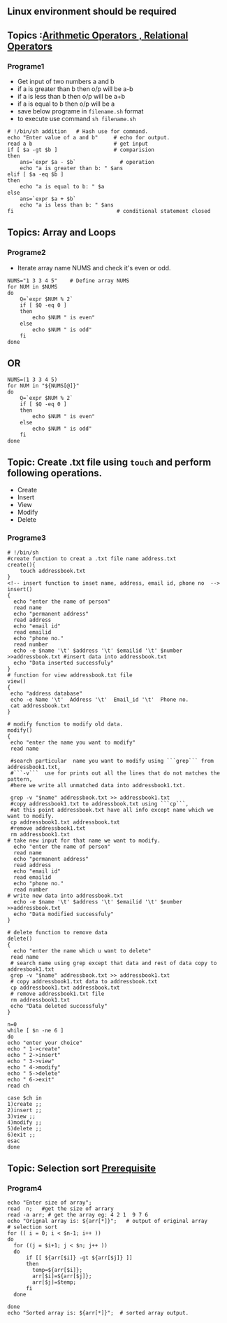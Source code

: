 ## Linux environment should be required
## Topics :<a href="https://www.tutorialspoint.com/unix/unix-basic-operators.htm" >Arithmetic Operators , Relational Operators </a>

### Programe1
- Get input of two numbers a and b
- if a is greater than b then o/p will be a-b
- if a is less than b then o/p will be a+b
- if a is equal to b then o/p will be a
- save below programe in ```filename.sh``` format
- to execute use command ```sh filename.sh```
```shell
# !/bin/sh addition   # Hash use for command.
echo "Enter value of a and b"     # echo for output.
read a b                          # get input
if [ $a -gt $b ]                  # comparision
then  
	ans=`expr $a - $b`              # operation  
	echo "a is greater than b: " $ans
elif [ $a -eq $b ]
then
	echo "a is equal to b: " $a
else
	ans=`expr $a + $b`
	echo "a is less than b: " $ans
fi                                 # conditional statement closed
```
## Topics: Array and Loops
### Programe2
- Iterate array name NUMS and check it's even or odd.
``` shell 
NUMS="1 3 3 4 5"    # Define array NUMS 
for NUM in $NUMS
do
	Q=`expr $NUM % 2`
	if [ $Q -eq 0 ]
	then
		echo $NUM " is even"
	else
		echo $NUM " is odd"
	fi	
done
```
## OR
``` shell
NUMS=(1 3 3 4 5)
for NUM in "${NUMS[@]}"
do
	Q=`expr $NUM % 2`
	if [ $Q -eq 0 ]
	then
		echo $NUM " is even"
	else
		echo $NUM " is odd"
	fi	
done
````
## Topic: Create .txt file using ```touch``` and perform following operations.
- Create
- Insert
- View
- Modify
- Delete 
### Programe3
``` shell
# !/bin/sh
#create function to creat a .txt file name address.txt
create(){
	touch addressbook.txt
}
<!-- insert function to inset name, address, email id, phone no  -->
insert()
{
  echo "enter the name of person"
  read name 
  echo "permanent address"
  read address
  echo "email id"
  read emailid
  echo "phone no."
  read number
  echo -e $name '\t' $address '\t' $emailid '\t' $number >>addressbook.txt #insert data into addressbook.txt
  echo "Data inserted successfuly"
}
# function for view addressbook.txt file
view()
{
 echo "address database"
 echo -e Name '\t'  Address '\t'  Email_id '\t'  Phone no.
 cat addressbook.txt
}

# modify function to modify old data.
modify()
{
 echo "enter the name you want to modify"
 read name
 
 #search particular  name you want to modify using ```grep``` from addressbook1.txt,
 #```-v```  use for prints out all the lines that do not matches the pattern,
 #here we write all unmatched data into addressbook1.txt.
 
 grep -v "$name" addressbook.txt >> addressbook1.txt 
 #copy addressbook1.txt to addressbook.txt using ```cp```,
 #at this point addressbook.txt have all info except name which we want to modify.
 cp addressbook1.txt addressbook.txt 
 #remove addressbook1.txt
 rm addressbook1.txt
# take new input for that name we want to modify.
  echo "enter the name of person"
  read name
  echo "permanent address"
  read address
  echo "email id"
  read emailid
  echo "phone no."
  read number
# write new data into addressbook.txt
  echo -e $name '\t' $address '\t' $emailid '\t' $number >>addressbook.txt
  echo "Data modified successfuly"
}

# delete function to remove data
delete()
{
  echo "enter the name which u want to delete"
 read name
 # search name using grep except that data and rest of data copy to addresbook1.txt
 grep -v "$name" addressbook.txt >> addressbook1.txt
 # copy addressbook1.txt data to addressbook.txt 
 cp addressbook1.txt addressbook.txt
 # remove addressbook1.txt file
 rm addressbook1.txt
 echo "Data deleted successfuly"
}

n=0
while [ $n -ne 6 ]
do
echo "enter your choice"
echo " 1->create"
echo " 2->insert"
echo " 3->view"
echo " 4->modify"
echo " 5->delete"
echo " 6->exit"
read ch

case $ch in
1)create ;;
2)insert ;;
3)view ;;
4)modify ;;
5)delete ;;
6)exit ;;
esac
done
````
## Topic: Selection sort <a href="https://www.geeksforgeeks.org/selection-sort/">Prerequisite</a>
### Program4
``` shell
echo "Enter size of array";
read  n;   #get the size of arrary
read -a arr; # get the array eg: 4 2 1  9 7 6
echo "Orignal array is: ${arr[*]}";   # output of original array
# selection sort
for (( i = 0; i < $n-1; i++ ))
do
  for ((j = $i+1; j < $n; j++ ))
  do
      if [[ ${arr[$i]} -gt ${arr[$j]} ]]
      then
        temp=${arr[$i]};
        arr[$i]=${arr[$j]};
        arr[$j]=$temp;
      fi
  done
  
done
echo "Sorted array is: ${arr[*]}";  # sorted array output.
```
